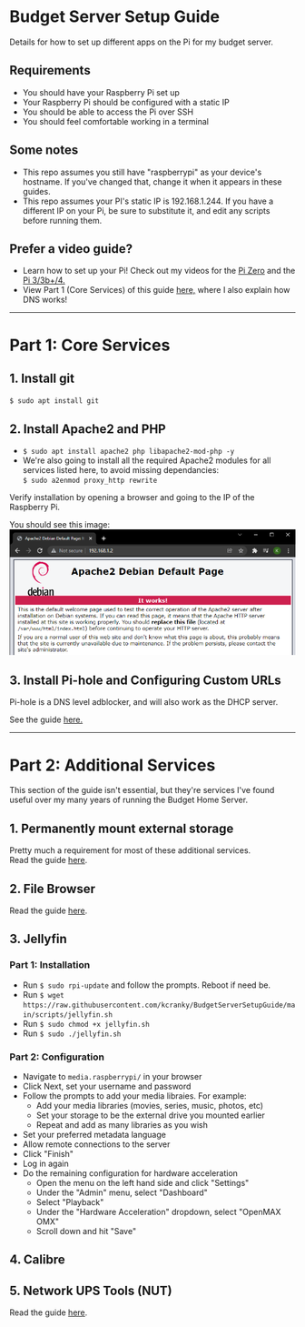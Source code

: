 # Budget Server Setup Guide

Details for how to set up different apps on the Pi for my budget server.

## Requirements
* You should have your Raspberry Pi set up
* Your Raspberry Pi should be configured with a static IP
* You should be able to access the Pi over SSH
* You should feel comfortable working in a terminal

## Some notes
- This repo assumes you still have "raspberrypi" as your device's hostname. If you've changed that, change it when it appears in these guides. 
- This repo assumes your PI's static IP is 192.168.1.244. If you have a different IP on your Pi, be sure to substitute it, and edit any scripts before running them.

## Prefer a video guide?
- Learn how to set up your Pi! Check out my videos for the [Pi Zero](https://youtu.be/2vqEQVoK58M) and the [Pi 3/3b+/4.](https://youtu.be/vCw9wKQp4lU)
- View Part 1 (Core Services) of this guide [here,](https://youtu.be/Iou4qwLkyzs) where I also explain how DNS works!

---
# Part 1: Core Services

## 1. Install git

 `$ sudo apt install git`

## 2. Install Apache2 and PHP

 - `$ sudo apt install apache2 php libapache2-mod-php -y`
 - We're also going to install all the required Apache2 modules for all services listed here, to avoid missing dependancies:   
 `$ sudo a2enmod proxy_http rewrite`

Verify installation by opening a browser and going to the IP of the Raspberry Pi.

You should see this image:   
![apache2-default.png][logo]

[logo]: images/apache2-default.png "Apache 2 Default Page"

## 3. Install Pi-hole and Configuring Custom URLs

Pi-hole is a DNS level adblocker, and will also work as the DHCP server.

See the guide [here.](Pi-hole.md)

---

# Part 2: Additional Services
This section of the guide isn't essential, but they're services I've found useful over my many years of running the Budget Home Server.

## 1. Permanently mount external storage
Pretty much a requirement for most of these additional services.   
Read the guide [here](MountDrive.md).

## 2. File Browser
Read the guide [here](FileBrowser.md).

## 3. Jellyfin
### Part 1: Installation
- Run `$ sudo rpi-update` and follow the prompts. Reboot if need be.
- Run `$ wget  https://raw.githubusercontent.com/kcranky/BudgetServerSetupGuide/main/scripts/jellyfin.sh`
- Run `$ sudo chmod +x jellyfin.sh`
- Run `$ sudo ./jellyfin.sh`

### Part 2: Configuration
- Navigate to `media.raspberrypi/` in your browser
- Click Next, set your username and password
- Follow the prompts to add your media libraies. For example:
   - Add your media libraries (movies, series, music, photos, etc)
   - Set your storage to be the external drive you mounted earlier
   - Repeat and add as many libraries as you wish
- Set your preferred metadata language
- Allow remote connections to the server
- Click "Finish"
- Log in again
- Do the remaining configuration for hardware acceleration
  - Open the menu on the left hand side and click "Settings"
  - Under the "Admin" menu, select "Dashboard"
  - Select "Playback"
  - Under the "Hardware Acceleration" dropdown, select "OpenMAX OMX"
  - Scroll down and hit "Save"

## 4. Calibre

## 5. Network UPS Tools (NUT)
Read the guide [here](NUT.md).
